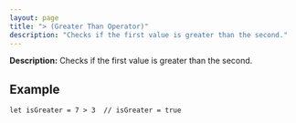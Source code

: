 ```yaml
---
layout: page
title: "> (Greater Than Operator)"
description: "Checks if the first value is greater than the second."
---
```


**Description:** Checks if the first value is greater than the second.

## Example

```osprey
let isGreater = 7 > 3  // isGreater = true
```
